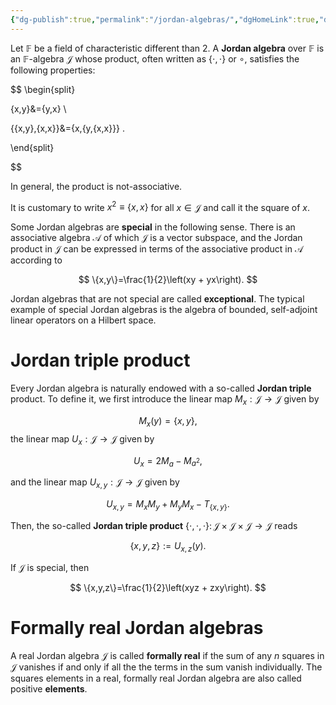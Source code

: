 ```yaml
---
{"dg-publish":true,"permalink":"/jordan-algebras/","dgHomeLink":true,"dgPassFrontmatter":false,"dgShowBacklinks":true,"dgShowLocalGraph":true,"dgShowInlineTitle":true,"dgShowFileTree":true,"dgEnableSearch":true}
---
```



 Let $\mathbb{F}$ be a field of characteristic different than $2$. A **Jordan algebra**  over $\mathbb{F}$ is an $\mathbb{F}$-algebra $\mathcal{J}$ whose product, often written as $\{\cdot,\cdot\}$ or $\circ$, satisfies the following properties:

$$ 
\begin{split}

\{x,y\}&=\{y,x\} \\

\{\{x,y\},\{x,x\}\}&=\{x,\{y,\{x,x\}\}\} .

\end{split}

$$

In general, the product is not-associative.

It is customary to write $x^{2}\equiv \{x,x\}$ for all $x\in\mathcal{J}$ and call it the square of $x$. 

Some Jordan algebras are **special** in the following sense. There is an associative algebra $\mathcal{A}$ of which $\mathcal{J}$ is a vector subspace, and the Jordan product in $\mathcal{J}$ can be expressed in terms of the associative product in $\mathcal{A}$ according to

$$
\{x,y\}=\frac{1}{2}\left(xy + yx\right).
$$

Jordan algebras that are not special are called **exceptional**. The typical example of special Jordan algebras is the algebra of bounded, self-adjoint linear operators on a Hilbert space.

# Jordan triple product

Every Jordan algebra is naturally endowed with a so-called **Jordan triple** product. To define it, we first introduce the linear map $M_{x}:\mathcal{J}\rightarrow\mathcal{J}$ given by

$$
M_{x}(y)=\{x,y\},
$$
the linear map $U_{x}:\mathcal{J}\rightarrow\mathcal{J}$ given by

$$
U_{x}=2M_{a} - M_{a^{2}},
$$

and the linear map $U_{x,y}:\mathcal{J}\rightarrow\mathcal{J}$ given by

$$
U_{x,y}=M_{x}M_{y} + M_{y}M_{x} - T_{\{x,y\}}.
$$

Then,  the so-called **Jordan triple product** $\{\cdot,\cdot,\cdot\}\colon\mathcal{J}\times\mathcal{J}\times\mathcal{J}\rightarrow\mathcal{J}$ reads

$$
\{x,y,z\}:=U_{x,z}(y).
$$

If $\mathcal{J}$ is special, then

$$
\{x,y,z\}=\frac{1}{2}\left(xyz + zxy\right).
$$

# Formally real Jordan algebras 

A real Jordan algebra $\mathcal{J}$ is called **formally real** if the sum of any $n$ squares in $\mathcal{J}$ vanishes if and only if all the the terms in the sum vanish individually. The  squares elements in a real, formally real Jordan algebra are also called positive **elements**.
 